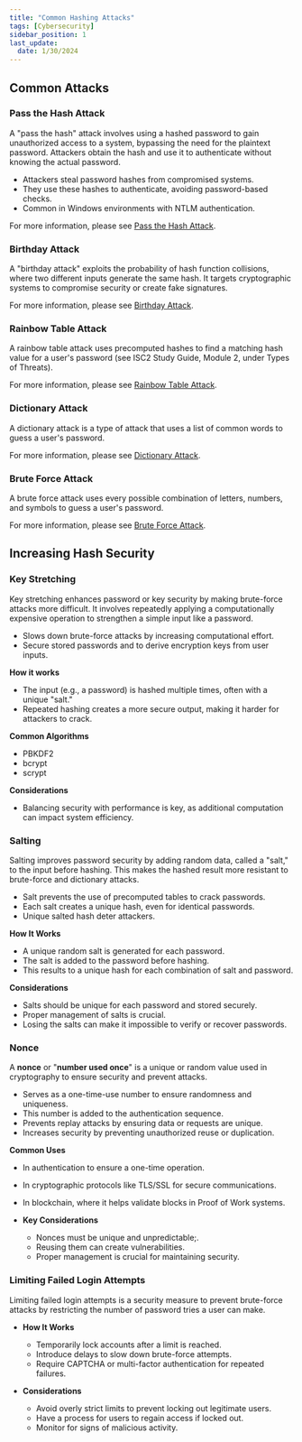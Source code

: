 ```yaml
---
title: "Common Hashing Attacks"
tags: [Cybersecurity]
sidebar_position: 1
last_update:
  date: 1/30/2024
---
```



## Common Attacks 

### Pass the Hash Attack

A "pass the hash" attack involves using a hashed password to gain unauthorized access to a system, bypassing the need for the plaintext password. Attackers obtain the hash and use it to authenticate without knowing the actual password.

- Attackers steal password hashes from compromised systems.
- They use these hashes to authenticate, avoiding password-based checks.
- Common in Windows environments with NTLM authentication.

For more information, please see [Pass the Hash Attack](../004-Threats-and-Attacks/023-Attacks.md#pass-the-hash-attack).

### Birthday Attack

A "birthday attack" exploits the probability of hash function collisions, where two different inputs generate the same hash. It targets cryptographic systems to compromise security or create fake signatures.

For more information, please see [Birthday Attack](../004-Threats-and-Attacks/023-Attacks.md#birthday-attack).

### Rainbow Table Attack 

A rainbow table attack uses precomputed hashes to find a matching hash value for a user's password (see ISC2 Study Guide, Module 2, under Types of Threats). 

For more information, please see [Rainbow Table Attack](../004-Threats-and-Attacks/023-Attacks.md#rainbow-table-attack).

### Dictionary Attack 

A dictionary attack is a type of attack that uses a list of common words to guess a user's password. 

For more information, please see [Dictionary Attack](../004-Threats-and-Attacks/023-Attacks.md#dictionary-attack).

### Brute Force Attack 

A brute force attack uses every possible combination of letters, numbers, and symbols to guess a user's password.

For more information, please see [Brute Force  Attack](../004-Threats-and-Attacks/023-Attacks.md#brute-force-attack).

## Increasing Hash Security 

### Key Stretching 

Key stretching enhances password or key security by making brute-force attacks more difficult. It involves repeatedly applying a computationally expensive operation to strengthen a simple input like a password.

- Slows down brute-force attacks by increasing computational effort.
- Secure stored passwords and to derive encryption keys from user inputs.
  
**How it works**

  - The input (e.g., a password) is hashed multiple times, often with a unique "salt."
  - Repeated hashing creates a more secure output, making it harder for attackers to crack.
  
**Common Algorithms**

  - PBKDF2
  - bcrypt
  - scrypt
  
**Considerations**

  - Balancing security with performance is key, as additional computation can impact system efficiency.

### Salting 

Salting improves password security by adding random data, called a "salt," to the input before hashing. This makes the hashed result more resistant to brute-force and dictionary attacks.

- Salt prevents the use of precomputed tables to crack passwords.
- Each salt creates a unique hash, even for identical passwords.
- Unique salted hash deter attackers.
  
  
**How It Works**

- A unique random salt is generated for each password.
- The salt is added to the password before hashing.
- This results to a unique hash for each combination of salt and password.

**Considerations**

- Salts should be unique for each password and stored securely.
- Proper management of salts is crucial.
- Losing the salts can make it impossible to verify or recover passwords.

### Nonce 

A **nonce** or  "**number used once**" is a unique or random value used in cryptography to ensure security and prevent attacks. 

  - Serves as a one-time-use number to ensure randomness and uniqueness.
  - This number is added to the authentication sequence.
  - Prevents replay attacks by ensuring data or requests are unique.
  - Increases security by preventing unauthorized reuse or duplication.
  
**Common Uses**

  - In authentication to ensure a one-time operation.
  - In cryptographic protocols like TLS/SSL for secure communications.
  - In blockchain, where it helps validate blocks in Proof of Work systems.
  
- **Key Considerations**
  - Nonces must be unique and unpredictable;.
  - Reusing them can create vulnerabilities.
  - Proper management is crucial for maintaining security.

### Limiting Failed Login Attempts 

Limiting failed login attempts is a security measure to prevent brute-force attacks by restricting the number of password tries a user can make.
  
- **How It Works**

  - Temporarily lock accounts after a limit is reached.
  - Introduce delays to slow down brute-force attempts.
  - Require CAPTCHA or multi-factor authentication for repeated failures.
  
- **Considerations**

  - Avoid overly strict limits to prevent locking out legitimate users.
  - Have a process for users to regain access if locked out.
  - Monitor for signs of malicious activity.
